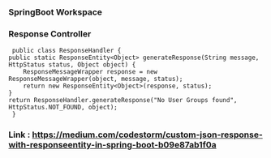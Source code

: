 ### SpringBoot Workspace



### Response Controller
     public class ResponseHandler {
	public static ResponseEntity<Object> generateResponse(String message, HttpStatus status, Object object) {
		ResponseMessageWrapper response = new ResponseMessageWrapper(object, message, status);
		return new ResponseEntity<Object>(response, status);
	}
	return ResponseHandler.generateResponse("No User Groups found", HttpStatus.NOT_FOUND, object);
     }

### Link : https://medium.com/codestorm/custom-json-response-with-responseentity-in-spring-boot-b09e87ab1f0a
